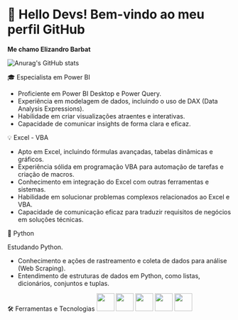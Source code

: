 # 👋 Hello Devs! Bem-vindo ao meu perfil GitHub

**Me chamo Elizandro Barbat**

![Anurag's GitHub stats](https://github-readme-stats.vercel.app/api?username=elizandrobarbat&theme=transparent&show_icons=true)

🎓 Especialista em Power BI

- Proficiente em Power BI Desktop e Power Query.
- Experiência em modelagem de dados, incluindo o uso de DAX (Data Analysis Expressions).
- Habilidade em criar visualizações atraentes e interativas.
- Capacidade de comunicar insights de forma clara e eficaz.

💡 Excel - VBA 

- Apto em Excel, incluindo fórmulas avançadas, tabelas dinâmicas e gráficos.
- Experiência sólida em programação VBA para automação de tarefas e criação de macros.
- Conhecimento em integração do Excel com outras ferramentas e sistemas.
- Habilidade em solucionar problemas complexos relacionados ao Excel e VBA.
- Capacidade de comunicação eficaz para traduzir requisitos de negócios em soluções técnicas.

🐍 Python
 
Estudando Python.

- Conhecimento e ações de rastreamento e coleta de dados para análise (Web Scraping).
- Entendimento de estruturas de dados em Python, como listas, dicionários, conjuntos e tuplas.


🛠️ Ferramentas e Tecnologias
<img src="http://www.w3.org/2000/svg" width="40" height="40"/> <img src="https://cdn.jsdelivr.net/gh/devicons/devicon/icons/python/python-original.svg" width="40" height="40"/> <img src="https://cdn.jsdelivr.net/gh/devicons/devicon/icons/go/go-original-wordmark.svg" width="40" height="40"/> <img src="https://cdn.jsdelivr.net/gh/devicons/devicon/icons/digitalocean/digitalocean-original-wordmark.svg" width="40" height="40"/> <img src="https://cdn.jsdelivr.net/gh/devicons/devicon/icons/docker/docker-original-wordmark.svg" width="40" height="40"/>
